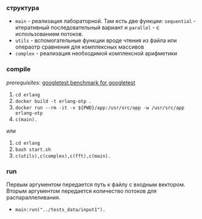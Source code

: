 ### структура

- `main` - реализация лабораторной. Там есть две функции: `sequential` - итеративный последовательный вариант и `parallel` - с использованием потоков.
- `utils` - вспомогательные функции вроде чтения из файла или операотр сравнения для комплексных массивов
- `complex` - реализация необходимой комплексной арифметики

### compile

*prerequisites*: [googletest](https://github.com/google/googletest/blob/main/googletest/README.md),[benchmark for googletest](https://github.com/google/benchmark)

1. `cd erlang`
2. `docker build -t erlang-otp .`
3. `docker run --rm -it -v ${PWD}/app:/usr/src/app -w /usr/src/app erlang-otp`
4. `c(main).`

или

1. `cd erlang`
2. `bash start.sh`
3. `c(utils),c(complex),c(fft),c(main).`

### run

Первым аргументом передается путь к файлу с входным вектором. Вторым аргументом передается количество потоков для распараллеливания.

- `main:run("../tests_data/input1").`
